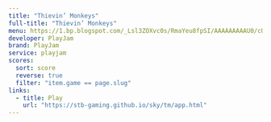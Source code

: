 ```yaml
---
title: "Thievin’ Monkeys"
full-title: "Thievin’ Monkeys"
menu: https://1.bp.blogspot.com/_Lsl3ZOXvc0s/RmaYeu8fpSI/AAAAAAAAAU0/cUDcRZ78888/s400/Game_ThieveMonkey.JPG
developer: PlayJam
brand: PlayJam
service: playjam
scores:
  sort: score
  reverse: true
  filter: "item.game == page.slug"
links:
  - title: Play
    url: "https://stb-gaming.github.io/sky/tm/app.html"
---
```

